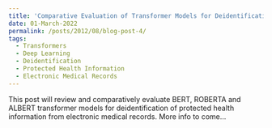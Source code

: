 ```yaml
---
title: 'Comparative Evaluation of Transformer Models for Deidentification of Protected Health Information from Primary Care Electronic Medical Records'
date: 01-March-2022
permalink: /posts/2012/08/blog-post-4/
tags:
  - Transformers
  - Deep Learning
  - Deidentification
  - Protected Health Information
  - Electronic Medical Records
---
```


This post will review and comparatively evaluate BERT, ROBERTA and ALBERT transformer models for deidentification of protected health information from electronic medical records. More info to come...
